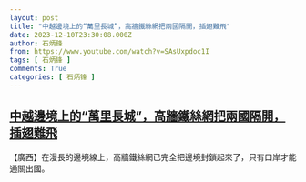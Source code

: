 ```yaml
---
layout: post
title: "中越邊境上的“萬里長城”，高牆鐵絲網把兩國隔開，插翅難飛"
date: 2023-12-10T23:30:08.000Z
author: 石炳鋒
from: https://www.youtube.com/watch?v=SAsUxpdoc1I
tags: [ 石炳锋 ]
comments: True
categories: [ 石炳锋 ]
---
```

<!--1702251008000-->
[中越邊境上的“萬里長城”，高牆鐵絲網把兩國隔開，插翅難飛](https://www.youtube.com/watch?v=SAsUxpdoc1I)
------

<div>
【廣西】在漫長的邊境線上，高牆鐵絲網已完全把邊境封鎖起來了，只有口岸才能通關出國。
</div>

